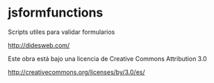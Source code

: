 # jsformfunctions
Scripts utiles para validar formularios 
<br>

http://didesweb.com/
<br>

Este obra está bajo una licencia de Creative Commons Attribution 3.0
<br>

http://creativecommons.org/licenses/by/3.0/es/<br>
